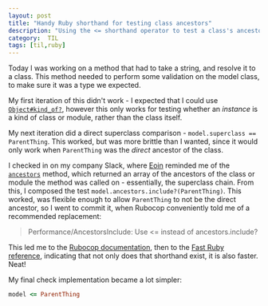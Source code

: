 ```yaml
---
layout: post
title: "Handy Ruby shorthand for testing class ancestors"
description: "Using the <= shorthand operator to test a class's ancestors"
category:  TIL
tags: [til,ruby]
---
```


Today I was working on a method that had to take a string, and resolve it to a class. This method needed to perform some validation on the model class, to make sure it was a type we expected.

My first iteration of this didn't work - I expected that I could use [`Object#kind_of?`](https://docs.ruby-lang.org/en/2.7.0/Object.html#method-i-kind_of-3F), however this only works for testing whether an _instance_ is a kind of class or module, rather than the class itself.

My next iteration did a direct superclass comparison - `model.superclass == ParentThing`. This worked, but was more brittle than I wanted, since it would only work when `ParentThing` was the _direct_ ancestor of the class.

I checked in on my company Slack, where [Eoin](https://eoinkelly.info/) reminded me of the [`ancestors`](https://docs.ruby-lang.org/en/2.7.0/Module.html#method-i-ancestors) method, which returned an array of the ancestors of the class or module the method was called on - essentially, the superclass chain. From this, I composed the test `model.ancestors.include?(ParentThing)`. This worked, was flexible enough to allow `ParentThing` to not be the direct ancestor, so I went to commit it, when Rubocop conveniently told me of a recommended replacement:

> Performance/AncestorsInclude: Use <= instead of ancestors.include?

This led me to the [Rubocop documentation](https://docs.rubocop.org/rubocop-performance/cops_performance.html), then to the [Fast Ruby reference](https://github.com/JuanitoFatas/fast-ruby#ancestorsinclude-vs--code), indicating that not only does that shorthand exist, it is also faster. Neat!

My final check implementation became a lot simpler:

``` ruby
model <= ParentThing
```


